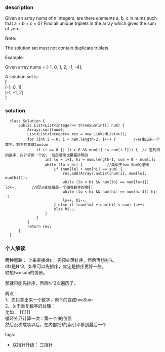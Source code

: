 ### description    
  Given an array nums of n integers, are there elements a, b, c in nums such that a + b + c = 0? Find all unique triplets in the array which gives the sum of zero.  
    
  Note:  
    
  The solution set must not contain duplicate triplets.  
    
  Example:  
    
  Given array nums = [-1, 0, 1, 2, -1, -4],  
    
  A solution set is:  
  [  
    [-1, 0, 1],  
    [-1, -1, 2]  
  ]  
### solution    
```    
  class Solution {  
      public List<List<Integer>> threeSum(int[] num) {  
          Arrays.sort(num);  
          List<List<Integer>> res = new LinkedList<>();  
          for (int i = 0; i < num.length-2; i++) {        //只拿出来一个数字，剩下的变成twosum  
              if (i == 0 || (i > 0 && num[i] != num[i-1])) {  // 遇到相同数字，只计算第一个的， 但是后续也需要排除的  
                  int lo = i+1, hi = num.length-1, sum = 0 - num[i];  
                  while (lo < hi) {           //类似于two Sum的逻辑  
                      if (num[lo] + num[hi] == sum) {  
                          res.add(Arrays.asList(num[i], num[lo], num[hi]));  
                          while (lo < hi && num[lo] == num[lo+1]) lo++;       //把lo变成最后一个相等数字的索引  
                          while (lo < hi && num[hi] == num[hi-1]) hi--;  
                          lo++; hi--;  
                      } else if (num[lo] + num[hi] < sum) lo++;  
                      else hi--;  
                  }  
              }  
          }  
          return res;  
      }  
  }  
```    
    
### 个人解读    
  两种思路： 上来直接dfs； 先预处理排序，然后再想办法。  
  dfs是N^3，如果可以先排序，肯定是排序更好一些。  
  联想twosum的情景。  
    
  那就只能先排序，然后N^2次遍历了。  
    
  两点：  
  1、先只拿出来一个数字，剩下的变成twoSum  
  2、关于重复数字的处理：   
    比如： 111111  
    循环外只计算一次：第一个1的位置  
    然后没次成功以后，在内部把1的索引平移到最后一个  
    
tags:    
  -  双指针升级： 三指针  
